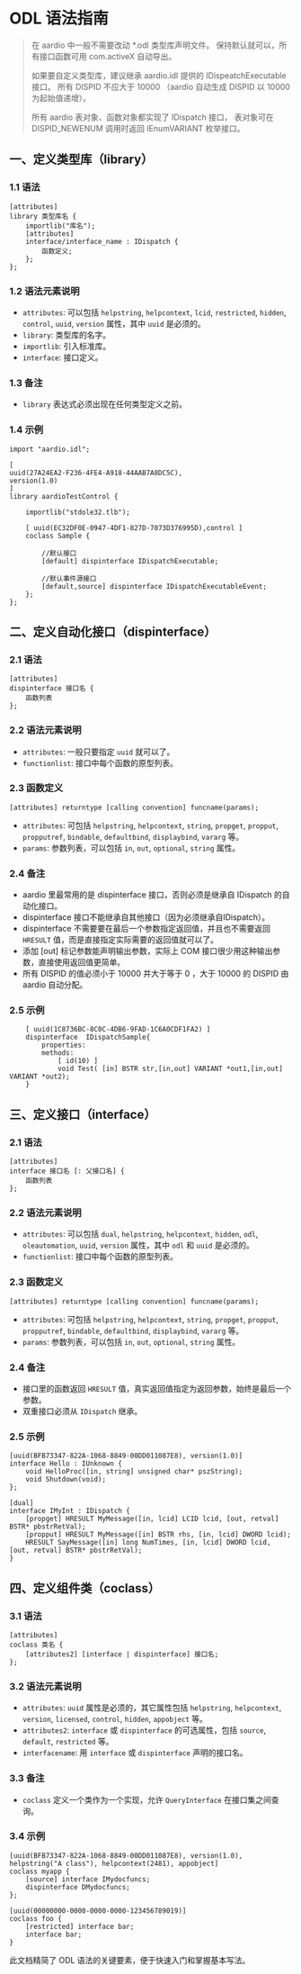 # ODL 语法指南

>在 aardio 中一般不需要改动 *.odl 类型库声明文件。 保持默认就可以，所有接口函数可用 com.activeX 自动导出。
>
>如果要自定义类型库，建议继承 aardio.idl 提供的 IDispeatchExecutable 接口。 所有 DISPID 不应大于 10000 （aardio 自动生成 DISPID 以 10000 为起始值递增）。
>
>所有 aardio 表对象、函数对象都实现了 IDispatch 接口， 表对象可在 DISPID_NEWENUM 调用时返回 IEnumVARIANT 枚举接口。


## 一、定义类型库（library）

### 1.1 语法
```odl
[attributes]
library 类型库名 { 
    importlib("库名");
    [attributes]
    interface/interface_name : IDispatch { 
        函数定义;
    };
};
```

### 1.2 语法元素说明
- `attributes`: 可以包括 `helpstring`, `helpcontext`, `lcid`, `restricted`, `hidden`, `control`, `uuid`, `version` 属性，其中 `uuid` 是必须的。
- `library`: 类型库的名字。
- `importlib`: 引入标准库。
- `interface`: 接口定义。

### 1.3 备注
- `library` 表达式必须出现在任何类型定义之前。

### 1.4 示例
```odl
import "aardio.idl";

[
uuid(27A24EA2-F236-4FE4-A918-44AAB7A8DC5C),
version(1.0)
]
library aardioTestControl {

	importlib("stdole32.tlb");    
 
	[ uuid(EC32DF0E-0947-4DF1-827D-7073D376995D),control ]
	coclass Sample {
		
		//默认接口
		[default] dispinterface IDispatchExecutable;
		
		//默认事件源接口
		[default,source] dispinterface IDispatchExecutableEvent;
	}; 
};
```

## 二、定义自动化接口（dispinterface）

### 2.1 语法
```odl
[attributes]
dispinterface 接口名 { 
    函数列表 
};
```

### 2.2 语法元素说明
- `attributes`:  一般只要指定 `uuid` 就可以了。
- `functionlist`: 接口中每个函数的原型列表。

### 2.3 函数定义
```odl
[attributes] returntype [calling convention] funcname(params);
```
- `attributes`: 可包括 `helpstring`, `helpcontext`, `string`, `propget`, `propput`, `propputref`, `bindable`, `defaultbind`, `displaybind`, `vararg` 等。
- `params`: 参数列表，可以包括 `in`, `out`, `optional`, `string` 属性。

### 2.4 备注
- aardio 里最常用的是 dispinterface 接口，否则必须是继承自 IDispatch 的自动化接口。
- dispinterface 接口不能继承自其他接口（因为必须继承自IDispatch）。
- dispinterface 不需要要在最后一个参数指定返回值，并且也不需要返回  `HRESULT` 值，而是直接指定实际需要的返回值就可以了。
- 添加 [out] 标记参数能声明输出参数，实际上 COM 接口很少用这种输出参数，直接使用返回值更简单。
- 所有 DISPID 的值必须小于 10000 并大于等于 0 ，大于 10000 的 DISPID 由 aardio 自动分配。

### 2.5 示例
```odl
	[ uuid(1C8736BC-8C0C-4DB6-9FAD-1C6A0CDF1FA2) ]
	dispinterface  IDispatchSample{ 
		properties:
		methods:  
			[ id(10) ]
			void Test( [in] BSTR str,[in,out] VARIANT *out1,[in,out] VARIANT *out2);
	} 
```

## 三、定义接口（interface）

### 2.1 语法
```odl
[attributes]
interface 接口名 [: 父接口名] { 
    函数列表 
};
```

### 2.2 语法元素说明
- `attributes`: 可以包括 `dual`, `helpstring`, `helpcontext`, `hidden`, `odl`, `oleautomation`, `uuid`, `version` 属性，其中 `odl` 和 `uuid` 是必须的。
- `functionlist`: 接口中每个函数的原型列表。

### 2.3 函数定义
```odl
[attributes] returntype [calling convention] funcname(params);
```
- `attributes`: 可包括 `helpstring`, `helpcontext`, `string`, `propget`, `propput`, `propputref`, `bindable`, `defaultbind`, `displaybind`, `vararg` 等。
- `params`: 参数列表，可以包括 `in`, `out`, `optional`, `string` 属性。

### 2.4 备注
- 接口里的函数返回 `HRESULT` 值，真实返回值指定为返回参数，始终是最后一个参数。
- 双重接口必须从 `IDispatch` 继承。

### 2.5 示例
```odl
[uuid(BFB73347-822A-1068-8849-00DD011087E8), version(1.0)]
interface Hello : IUnknown { 
    void HelloProc([in, string] unsigned char* pszString); 
    void Shutdown(void); 
};

[dual]
interface IMyInt : IDispatch { 
    [propget] HRESULT MyMessage([in, lcid] LCID lcid, [out, retval] BSTR* pbstrRetVal); 
    [propput] HRESULT MyMessage([in] BSTR rhs, [in, lcid] DWORD lcid);
    HRESULT SayMessage([in] long NumTimes, [in, lcid] DWORD lcid, [out, retval] BSTR* pbstrRetVal); 
}
```


## 四、定义组件类（coclass）

### 3.1 语法
```odl
[attributes]
coclass 类名 { 
    [attributes2] [interface | dispinterface] 接口名; 
};
```

### 3.2 语法元素说明
- `attributes`: `uuid` 属性是必须的，其它属性包括 `helpstring`, `helpcontext`, `version`, `licensed`, `control`, `hidden`, `appobject` 等。
- `attributes2`: `interface` 或 `dispinterface` 的可选属性，包括 `source`, `default`, `restricted` 等。
- `interfacename`: 用 `interface` 或 `dispinterface` 声明的接口名。

### 3.3 备注
- `coclass` 定义一个类作为一个实现，允许 `QueryInterface` 在接口集之间查询。

### 3.4 示例
```odl
[uuid(BFB73347-822A-1068-8849-00DD011087E8), version(1.0), helpstring("A class"), helpcontext(2481), appobject]
coclass myapp {
    [source] interface IMydocfuncs; 
    dispinterface DMydocfuncs; 
};

[uuid(00000000-0000-0000-0000-123456789019)]
coclass foo {
    [restricted] interface bar;
    interface bar;
}
```

此文档精简了 ODL 语法的关键要素，便于快速入门和掌握基本写法。